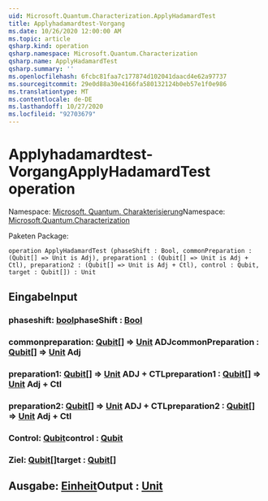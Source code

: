 ```yaml
---
uid: Microsoft.Quantum.Characterization.ApplyHadamardTest
title: Applyhadamardtest-Vorgang
ms.date: 10/26/2020 12:00:00 AM
ms.topic: article
qsharp.kind: operation
qsharp.namespace: Microsoft.Quantum.Characterization
qsharp.name: ApplyHadamardTest
qsharp.summary: ''
ms.openlocfilehash: 6fcbc81faa7c177874d102041daacd4e62a97737
ms.sourcegitcommit: 29e0d88a30e4166fa580132124b0eb57e1f0e986
ms.translationtype: MT
ms.contentlocale: de-DE
ms.lasthandoff: 10/27/2020
ms.locfileid: "92703679"
---
```

# <a name="applyhadamardtest-operation"></a><span data-ttu-id="97900-102">Applyhadamardtest-Vorgang</span><span class="sxs-lookup"><span data-stu-id="97900-102">ApplyHadamardTest operation</span></span>

<span data-ttu-id="97900-103">Namespace: [Microsoft. Quantum. Charakterisierung](xref:Microsoft.Quantum.Characterization)</span><span class="sxs-lookup"><span data-stu-id="97900-103">Namespace: [Microsoft.Quantum.Characterization](xref:Microsoft.Quantum.Characterization)</span></span>

<span data-ttu-id="97900-104">Paketen [](https://nuget.org/packages/)</span><span class="sxs-lookup"><span data-stu-id="97900-104">Package: [](https://nuget.org/packages/)</span></span>




```qsharp
operation ApplyHadamardTest (phaseShift : Bool, commonPreparation : (Qubit[] => Unit is Adj), preparation1 : (Qubit[] => Unit is Adj + Ctl), preparation2 : (Qubit[] => Unit is Adj + Ctl), control : Qubit, target : Qubit[]) : Unit
```


## <a name="input"></a><span data-ttu-id="97900-105">Eingabe</span><span class="sxs-lookup"><span data-stu-id="97900-105">Input</span></span>

### <a name="phaseshift--bool"></a><span data-ttu-id="97900-106">phaseshift: [bool](xref:microsoft.quantum.lang-ref.bool)</span><span class="sxs-lookup"><span data-stu-id="97900-106">phaseShift : [Bool](xref:microsoft.quantum.lang-ref.bool)</span></span>




### <a name="commonpreparation--qubit--unit-adj"></a><span data-ttu-id="97900-107">commonpreparation: [Qubit](xref:microsoft.quantum.lang-ref.qubit)[] => [Unit](xref:microsoft.quantum.lang-ref.unit) ADJ</span><span class="sxs-lookup"><span data-stu-id="97900-107">commonPreparation : [Qubit](xref:microsoft.quantum.lang-ref.qubit)[] => [Unit](xref:microsoft.quantum.lang-ref.unit) Adj</span></span>




### <a name="preparation1--qubit--unit-adj--ctl"></a><span data-ttu-id="97900-108">preparation1: [Qubit](xref:microsoft.quantum.lang-ref.qubit)[] => [Unit](xref:microsoft.quantum.lang-ref.unit) ADJ + CTL</span><span class="sxs-lookup"><span data-stu-id="97900-108">preparation1 : [Qubit](xref:microsoft.quantum.lang-ref.qubit)[] => [Unit](xref:microsoft.quantum.lang-ref.unit) Adj + Ctl</span></span>




### <a name="preparation2--qubit--unit-adj--ctl"></a><span data-ttu-id="97900-109">preparation2: [Qubit](xref:microsoft.quantum.lang-ref.qubit)[] => [Unit](xref:microsoft.quantum.lang-ref.unit) ADJ + CTL</span><span class="sxs-lookup"><span data-stu-id="97900-109">preparation2 : [Qubit](xref:microsoft.quantum.lang-ref.qubit)[] => [Unit](xref:microsoft.quantum.lang-ref.unit) Adj + Ctl</span></span>




### <a name="control--qubit"></a><span data-ttu-id="97900-110">Control: [Qubit](xref:microsoft.quantum.lang-ref.qubit)</span><span class="sxs-lookup"><span data-stu-id="97900-110">control : [Qubit](xref:microsoft.quantum.lang-ref.qubit)</span></span>




### <a name="target--qubit"></a><span data-ttu-id="97900-111">Ziel: [Qubit](xref:microsoft.quantum.lang-ref.qubit)[]</span><span class="sxs-lookup"><span data-stu-id="97900-111">target : [Qubit](xref:microsoft.quantum.lang-ref.qubit)[]</span></span>





## <a name="output--unit"></a><span data-ttu-id="97900-112">Ausgabe: [Einheit](xref:microsoft.quantum.lang-ref.unit)</span><span class="sxs-lookup"><span data-stu-id="97900-112">Output : [Unit](xref:microsoft.quantum.lang-ref.unit)</span></span>

